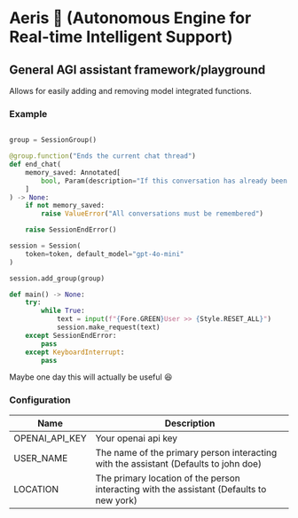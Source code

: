 # Aeris 🧚 (Autonomous Engine for Real-time Intelligent Support)

## General AGI assistant framework/playground

Allows for easily adding and removing model integrated functions. 

### Example

```python

group = SessionGroup()

@group.function("Ends the current chat thread")
def end_chat(
    memory_saved: Annotated[
        bool, Param(description="If this conversation has already been saved to memory")
    ]
) -> None:
    if not memory_saved:
        raise ValueError("All conversations must be remembered")

    raise SessionEndError()

session = Session(
    token=token, default_model="gpt-4o-mini"
)

session.add_group(group)

def main() -> None:
    try:
        while True:
            text = input(f"{Fore.GREEN}User >> {Style.RESET_ALL}")
            session.make_request(text)
    except SessionEndError:
        pass
    except KeyboardInterrupt:
        pass

```

Maybe one day this will actually be useful :laughing:

### Configuration

| Name           | Description                                                                              |
|----------------|------------------------------------------------------------------------------------------|
| OPENAI_API_KEY | Your openai api key                                                                      |
| USER_NAME      | The name of the primary person interacting with the assistant (Defaults to john doe)     |
| LOCATION       | The primary location of the person interacting with the assistant (Defaults to new york) |
